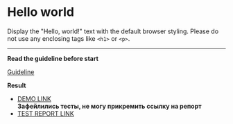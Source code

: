 # Hello world

Display the "Hello, world!" text with the default browser styling. Please do not 
use any enclosing tags like `<h1>` or `<p>`.
___

**Read the guideline before start**

[Guideline](https://mate-academy.github.io/layout_task-guideline/)

**Result**

- [DEMO LINK](https://ovchinnikovs.github.io/layout_hello-world/) <br>
**Зафейлились тесты, не могу прикремить ссылку на репорт** <br>
- [TEST REPORT LINK](https://<your_account>.github.io/<repo_name>/report/html_report/)
